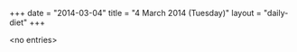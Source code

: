 +++
date = "2014-03-04"
title = "4 March 2014 (Tuesday)"
layout = "daily-diet"
+++

<p>&lt;no entries&gt;</p>